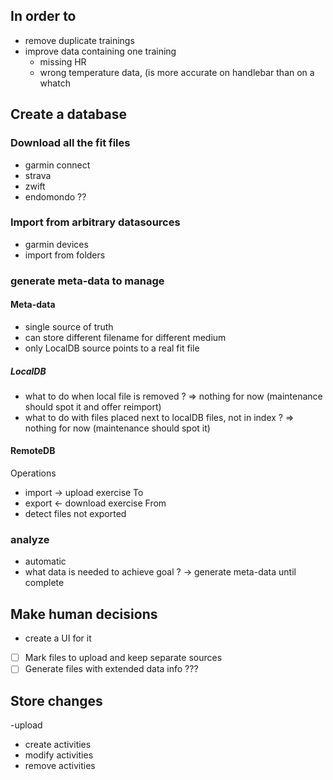 
## In order to

- remove duplicate trainings
- improve data containing one training
  - missing HR
  - wrong temperature data, (is more accurate on handlebar than on a whatch

## Create a database

### Download all the fit files
  
- garmin connect
- strava
- zwift
- endomondo ??

### Import from arbitrary datasources

- garmin devices
- import from folders

### generate meta-data to manage

#### Meta-data

- single source of truth
- can store different filename for different medium
- only LocalDB source points to a real fit file

##### LocalDB

- what to do when local file is removed ? => nothing for now (maintenance should spot it and offer reimport)
- what to do with files placed next to localDB files, not in index ? => nothing for now (maintenance should spot it)

#### RemoteDB

Operations

- import -> upload exercise To 
- export <- download exercise From
- detect files not exported


### analyze

- automatic
- what data is needed to achieve goal ? -> generate meta-data until complete

## Make human decisions

- create a UI for it
- [ ] Mark files to upload and keep separate sources
- [ ] Generate files with extended data info ???

## Store changes

-upload
  - create activities
  - modify activities
  - remove activities

